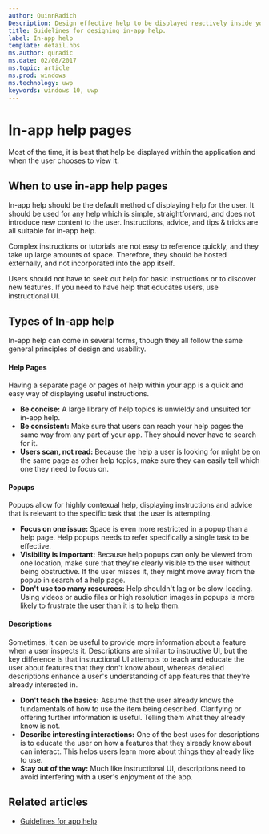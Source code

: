 ---author: QuinnRadichDescription: Design effective help to be displayed reactively inside your app.title: Guidelines for designing in-app help.label: In-app helptemplate: detail.hbsms.author: quradicms.date: 02/08/2017ms.topic: articlems.prod: windowsms.technology: uwpkeywords: windows 10, uwp---# In-app help pagesMost of the time, it is best that help be displayed within the application and when the user chooses to view it.## When to use in-app help pagesIn-app help should be the default method of displaying help for the user. It should be used for any help which is simple, straightforward, and does not introduce new content to the user. Instructions, advice, and tips & tricks are all suitable for in-app help.Complex instructions or tutorials are not easy to reference quickly, and they take up large amounts of space. Therefore, they should be hosted externally, and not incorporated into the app itself.Users should not have to seek out help for basic instructions or to discover new features. If you need to have help that educates users, use instructional UI.## Types of In-app helpIn-app help can come in several forms, though they all follow the same general principles of design and usability.#### Help PagesHaving a separate page or pages of help within your app is a quick and easy way of displaying useful instructions.-   **Be concise:** A large library of help topics is unwieldy and unsuited for in-app help.-   **Be consistent:** Make sure that users can reach your help pages the same way from any part of your app. They should never have to search for it.-   **Users scan, not read:** Because the help a user is looking for might be on the same page as other help topics, make sure they can easily tell which one they need to focus on.#### PopupsPopups allow for highly contexual help, displaying instructions and advice that is relevant to the specific task that the user is attempting.-   **Focus on one issue:** Space is even more restricted in a popup than a help page. Help popups needs to refer specifically a single task to be effective.-   **Visibility is important:** Because help popups can only be viewed from one location, make sure that they're clearly visible to the user without being obstructive. If the user misses it, they might move away from the popup in search of a help page.-   **Don't use too many resources:** Help shouldn't lag or be slow-loading. Using videos or audio files or high resolution images in popups is more likely to frustrate the user than it is to help them.#### DescriptionsSometimes, it can be useful to provide more information about a feature when a user inspects it. Descriptions are similar to instructive UI, but the key difference is that instructional UI attempts to teach and educate the user about features that they don't know about, whereas detailed descriptions enhance a user's understanding of app features that they're already interested in.-   **Don't teach the basics:** Assume that the user already knows the fundamentals of how to use the item being described. Clarifying or offering further information is useful. Telling them what they already know is not.-   **Describe interesting interactions:** One of the best uses for descriptions is to educate the user on how a features that they already know about can interact. This helps users learn more about things they already like to use.-   **Stay out of the way:** Much like instructional UI, descriptions need to avoid interfering with a user's enjoyment of the app.## Related articles* [Guidelines for app help](guidelines-for-app-help.md)